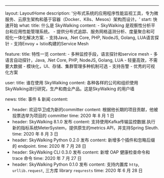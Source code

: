 ---
layout: LayoutHome
description: '分布式系统的应用程序性能监视工具，专为微服务、云原生架构和基于容器（Docker、K8s、Mesos）架构而设计。'
start: 快速开始
what:
  title: 什么是 SkyWalking
  content:
    - SkyWalking 是观察性分析平台和应用性能管理系统。
    - 提供分布式追踪、服务网格遥测分析、度量聚合和可视化一体化解决方案.
    - 支持Java, .Net Core, PHP, NodeJS, Golang, LUA语言探针
    - 支持Envoy + Istio构建的Service Mesh

feature:
  title: 特性一览
  content:
    - 多种监控手段，语言探针和service mesh
    - 多语言自动探针，Java, .Net Core, PHP, NodeJS, Golang, LUA
    - 轻量高效，不需要大数据
    - 模块化，UI、存储、集群管理多种机制可选
    - 支持告警
    - 优秀的可视化方案


user:
  title: 谁在使用 SkyWalking
  content: 各种各样的公司和组织使用SkyWalking进行研究，生产和商业产品。这是SkyWalking 的用户墙

news:
  title: 事件 & 新闻
  content:
  - header: 欢迎华卫成为新的committer
    content: 根据他长期的项目贡献，他被投票选举为项目的 committer
    time: 2020 年 8 月 1 日
  - header: SkyWalking 8.1.0 发布
    content: 支持使用Kafka传输监控数据.执行新的指标系统MeterSystem，提供原生的metrics API，并支持Spring Sleuth.
    time: 2020 年 8 月 3 日
  - header: SkyWalking Python 0.2.0 发布
    content: 新增多个插件和忽略后缀的 endpoint.
    time: 2020 年 7 月 28 日
  - header: SkyWalking CLI 0.3.0 发布
    content: 新增 OAP 健康检查命令和 trace 命令
    time: 2020 年 7 月 27 日
  - header: SkyWalking Python 0.1.0 发布
    content: 支持内置库 `http`, `urllib.request`, 三方库 library `requrests`
    time: 2020 年 6 月 28 日

